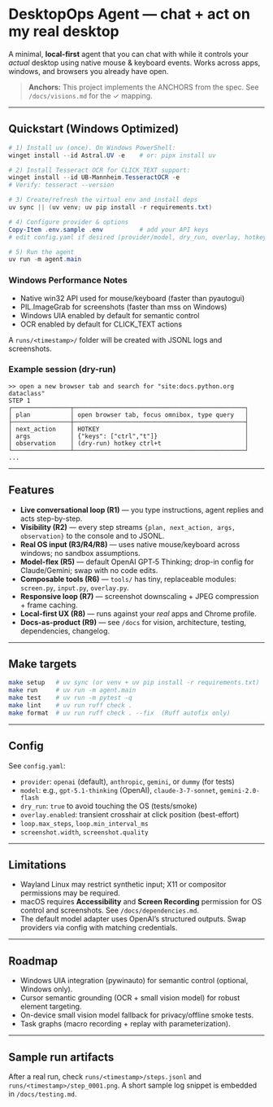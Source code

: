# DesktopOps Agent — chat + act on my real desktop

A minimal, **local-first** agent that you can chat with while it controls your *actual* desktop using native mouse & keyboard events. Works across apps, windows, and browsers you already have open.

> **Anchors:** This project implements the ANCHORS from the spec. See `/docs/visions.md` for the ✓ mapping.

---

## Quickstart (Windows Optimized)

```powershell
# 1) Install uv (once). On Windows PowerShell:
winget install --id Astral.UV -e    # or: pipx install uv

# 2) Install Tesseract OCR for CLICK_TEXT support:
winget install --id UB-Mannheim.TesseractOCR -e
# Verify: tesseract --version

# 3) Create/refresh the virtual env and install deps
uv sync || (uv venv; uv pip install -r requirements.txt)

# 4) Configure provider & options
Copy-Item .env.sample .env          # add your API keys
# edit config.yaml if desired (provider/model, dry_run, overlay, hotkeys)

# 5) Run the agent
uv run -m agent.main
```

### Windows Performance Notes
- Native win32 API used for mouse/keyboard (faster than pyautogui)
- PIL.ImageGrab for screenshots (faster than mss on Windows)
- Windows UIA enabled by default for semantic control
- OCR enabled by default for CLICK_TEXT actions

A `runs/<timestamp>/` folder will be created with JSONL logs and screenshots.

### Example session (dry-run)

```
>> open a new browser tab and search for "site:docs.python.org dataclass"
STEP 1
┌────────────────┬───────────────────────────────────────────────┐
│ plan           │ open browser tab, focus omnibox, type query   │
├────────────────┼───────────────────────────────────────────────┤
│ next_action    │ HOTKEY                                        │
│ args           │ {"keys": ["ctrl","t"]}                        │
│ observation    │ (dry-run) hotkey ctrl+t                       │
└────────────────┴───────────────────────────────────────────────┘
...
```

---

## Features
- **Live conversational loop (R1)** — you type instructions, agent replies and acts step-by-step.
- **Visibility (R2)** — every step streams `{plan, next_action, args, observation}` to the console and to JSONL.
- **Real OS input (R3/R4/R8)** — uses native mouse/keyboard across windows; no sandbox assumptions.
- **Model-flex (R5)** — default OpenAI GPT‑5 Thinking; drop-in config for Claude/Gemini; swap with no code edits.
- **Composable tools (R6)** — `tools/` has tiny, replaceable modules: `screen.py`, `input.py`, `overlay.py`.
- **Responsive loop (R7)** — screenshot downscaling + JPEG compression + frame caching.
- **Local-first UX (R8)** — runs against your *real* apps and Chrome profile.
- **Docs-as-product (R9)** — see `/docs` for vision, architecture, testing, dependencies, changelog.

---

## Make targets

```bash
make setup   # uv sync (or venv + uv pip install -r requirements.txt)
make run     # uv run -m agent.main
make test    # uv run -m pytest -q
make lint    # uv run ruff check .
make format  # uv run ruff check . --fix  (Ruff autofix only)
```

---

## Config

See `config.yaml`:
- `provider`: `openai` (default), `anthropic`, `gemini`, or `dummy` (for tests)
- `model`: e.g., `gpt-5.1-thinking` (OpenAI), `claude-3-7-sonnet`, `gemini-2.0-flash`
- `dry_run`: `true` to avoid touching the OS (tests/smoke)
- `overlay.enabled`: transient crosshair at click position (best-effort)
- `loop.max_steps`, `loop.min_interval_ms`
- `screenshot.width`, `screenshot.quality`

---

## Limitations
- Wayland Linux may restrict synthetic input; X11 or compositor permissions may be required.
- macOS requires **Accessibility** and **Screen Recording** permission for OS control and screenshots. See `/docs/dependencies.md`.
- The default model adapter uses OpenAI’s structured outputs. Swap providers via config with matching credentials.

---

## Roadmap
- Windows UIA integration (pywinauto) for semantic control (optional, Windows only).
- Cursor semantic grounding (OCR + small vision model) for robust element targeting.
- On-device small vision model fallback for privacy/offline smoke tests.
- Task graphs (macro recording + replay with parameterization).

---

## Sample run artifacts
After a real run, check `runs/<timestamp>/steps.jsonl` and `runs/<timestamp>/step_0001.png`. A short sample log snippet is embedded in `/docs/testing.md`.
